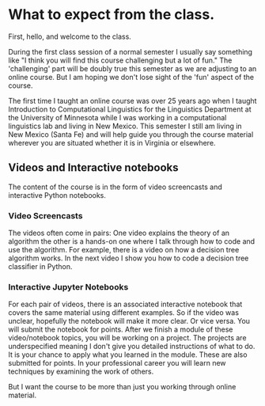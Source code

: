# What to expect from the class.

First, hello, and welcome to the class.

During the first class session of a normal semester I usually say something like "I think you will find this course challenging but a lot of fun." The 'challenging' part will be doubly true this semester as we are adjusting to an online course. But I am hoping we don't lose sight of the 'fun' aspect of the course.

The first time I taught an online course was over 25 years ago when I taught Introduction to Computational Linguistics for the Linguistics Department at the University of Minnesota while I was working in a computational linguistics lab and living in New Mexico. This semester I still am living in New Mexico (Santa Fe) and will help guide you through the course material wherever you are situated whether it is in Virginia or elsewhere. 

## Videos and Interactive notebooks

The content of the course is in the form of  video screencasts and interactive Python notebooks. 

### Video Screencasts

The videos often come in pairs: One video explains the theory of an algorithm the other is a hands-on one where I talk through how to code and use the algorithm. For example, there is a video on how a decision tree algorithm works. In the next video I show you how to code a decision tree classifier in Python. 



### Interactive Jupyter Notebooks

For each pair of videos, there is an associated interactive notebook that covers the same material using different examples. So if the video was unclear, hopefully the notebook will make it more clear. Or vice versa. You will submit the notebook for points. After we finish a module of these video/notebook topics, you will be working on a project. The projects are underspecified meaning I don't give you detailed instructions of what to do. It is your chance to apply what you learned in the module. These are also submitted for points. In your professional career you will learn new techniques by examining the work of others. 

But I want the course to be more than just you working through online material.  